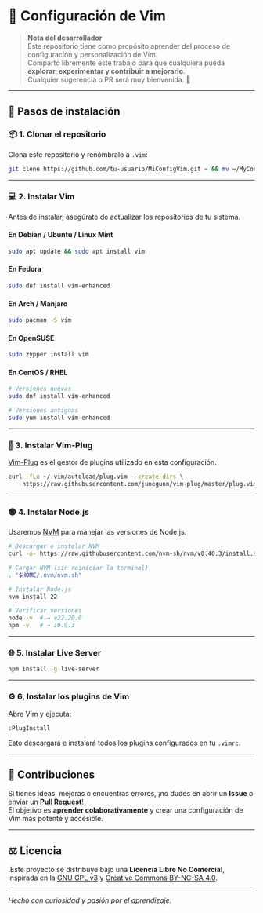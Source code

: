 # 🧠 Configuración de Vim

> **Nota del desarrollador**  
> Este repositorio tiene como propósito aprender del proceso de configuración y personalización de Vim.  
> Comparto libremente este trabajo para que cualquiera pueda **explorar, experimentar y contribuir a mejorarlo**.  
> Cualquier sugerencia o PR será muy bienvenida. 🙌

---

## 🚀 Pasos de instalación

### 📦 1. Clonar el repositorio

Clona este repositorio y renómbralo a `.vim`:

```bash
git clone https://github.com/tu-usuario/MiConfigVim.git ~ && mv ~/MyConfigVim ~/.vim
```

---

### 💻 2. Instalar Vim

Antes de instalar, asegúrate de actualizar los repositorios de tu sistema.

#### En Debian / Ubuntu / Linux Mint

```bash
sudo apt update && sudo apt install vim
```

#### En Fedora

```bash
sudo dnf install vim-enhanced
```

#### En Arch / Manjaro

```bash
sudo pacman -S vim
```

#### En OpenSUSE

```bash
sudo zypper install vim
```

#### En CentOS / RHEL

```bash
# Versiones nuevas
sudo dnf install vim-enhanced

# Versiones antiguas
sudo yum install vim-enhanced
```

---

### 🧩 3. Instalar Vim-Plug

[Vim-Plug](https://github.com/junegunn/vim-plug) es el gestor de plugins utilizado en esta configuración.

```bash
curl -fLo ~/.vim/autoload/plug.vim --create-dirs \
    https://raw.githubusercontent.com/junegunn/vim-plug/master/plug.vim
```

---

### 🟢 4. Instalar Node.js

Usaremos [NVM](https://github.com/nvm-sh/nvm) para manejar las versiones de Node.js.

```bash
# Descargar e instalar NVM
curl -o- https://raw.githubusercontent.com/nvm-sh/nvm/v0.40.3/install.sh | bash

# Cargar NVM (sin reiniciar la terminal)
. "$HOME/.nvm/nvm.sh"

# Instalar Node.js
nvm install 22

# Verificar versiones
node -v  # → v22.20.0
npm -v   # → 10.9.3
```

---

### 🌐 5. Instalar Live Server

```bash
npm install -g live-server
```

---

### ⚙️ 6, Instalar los plugins de Vim

Abre Vim y ejecuta:

```vim
:PlugInstall
```

Esto descargará e instalará todos los plugins configurados en tu `.vimrc`.

---

## 🤝 Contribuciones

Si tienes ideas, mejoras o encuentras errores, ¡no dudes en abrir un **Issue** o enviar un **Pull Request**!  
El objetivo es **aprender colaborativamente** y crear una configuración de Vim más potente y accesible.

---

## ⚖️  Licencia

.Este proyecto se distribuye bajo una **Licencia Libre No Comercial**, inspirada en la [GNU GPL v3](https://www.gnu.org/licenses/gpl-3.0.html) y [Creative Commons BY-NC-SA 4.0](https://creativecommons.org/licenses/by-nc-sa/4.0/deed.es).

---

 *Hecho con curiosidad y pasión por el aprendizaje.*

